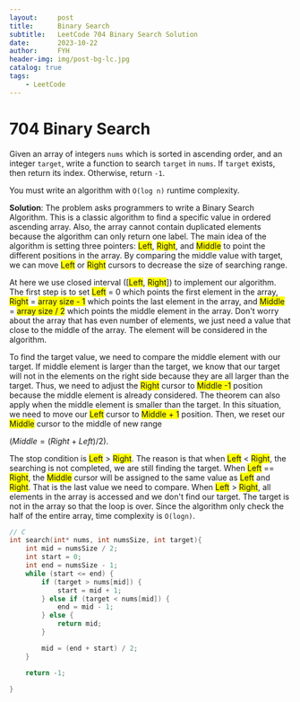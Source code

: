 ```yaml
---
layout:     post
title:      Binary Search
subtitle:   LeetCode 704 Binary Search Solution
date:       2023-10-22
author:     FYH
header-img: img/post-bg-lc.jpg
catalog: true
tags:
    - LeetCode
---
```


<script src="https://cdnjs.cloudflare.com/ajax/libs/mathjax/2.7.5/MathJax.js?config=TeX-AMS_HTML" async></script>

# 704 Binary Search 

Given an array of integers `nums` which is sorted in ascending order, and an integer `target`, write a function to search `target` in `nums`. If `target` exists, then return its index. Otherwise, return `-1`.

You must write an algorithm with `O(log n)` runtime complexity.

**Solution**: The problem asks programmers to write a Binary Search Algorithm. This is a classic algorithm to find a specific value in ordered ascending array. Also, the array cannot contain duplicated elements because the algorithm can only return one label. The main idea of the algorithm is setting three pointers: <span style="background-color: yellow">Left</span>, <span style="background-color: yellow">Right</span>, and <span style="background-color: yellow">Middle</span> to point the different positions in the array. By comparing the middle value with target, we can move <span style="background-color: yellow">Left</span> or <span style="background-color: yellow">Right</span> cursors to decrease the size of searching range.

At here we use closed interval ([<span style="background-color: yellow">Left</span>, <span style="background-color: yellow">Right</span>]) to implement our algorithm. The first step is to set <span style="background-color: yellow">Left</span> = 0 which points the first element in the array, <span style="background-color: yellow">Right</span> = <span style="background-color: yellow">array size - 1</span> which points the last element in the array, and <span style="background-color: yellow">Middle</span> = <span style="background-color: yellow">array size / 2</span> which points the middle element in the array. Don't worry about the array that has even number of elements, we just need a value that close to the middle of the array. The element will be considered in the algorithm. 

To find the target value, we need to compare the middle element with our target. If middle element is larger than the target, we know that our target will not in the elements on the right side because they are all larger than the target. Thus, we need to adjust the <span style="background-color: yellow">Right</span> cursor to <span style="background-color: yellow">Middle -1</span> position because the middle element is already considered. The theorem can also apply when the middle element is smaller than the target. In this situation, we need to move our <span style="background-color: yellow">Left</span> cursor to <span style="background-color: yellow">Middle + 1</span> position. Then, we reset our <span style="background-color: yellow">Middle</span> cursor to the middle of new range 

($Middle = (Right + Left) / 2$).

The stop condition is <span style="background-color: yellow">Left</span> > <span style="background-color: yellow">Right</span>. The reason is that when <span style="background-color: yellow">Left</span> < <span style="background-color: yellow">Right</span>, the searching is not completed, we are still finding the target. When <span style="background-color: yellow">Left</span> == <span style="background-color: yellow">Right</span>, the <span style="background-color: yellow">Middle</span> cursor will be assigned to the same value as <span style="background-color: yellow">Left</span> and <span style="background-color: yellow">Right</span>. That is the last value we need to compare. When <span style="background-color: yellow">Left</span> > <span style="background-color: yellow">Right</span>, all elements in the array is accessed and we don't find our target. The target is not in the array so that the loop is over. Since the algorithm only check the half of the entire array, time complexity is `O(logn)`. 

```C
// C
int search(int* nums, int numsSize, int target){
    int mid = numsSize / 2;
    int start = 0;
    int end = numsSize - 1;
    while (start <= end) {
        if (target > nums[mid]) {
            start = mid + 1;
        } else if (target < nums[mid]) {
            end = mid - 1;
        } else {
            return mid;
        }

        mid = (end + start) / 2;
    }

    return -1;
    
}
```

